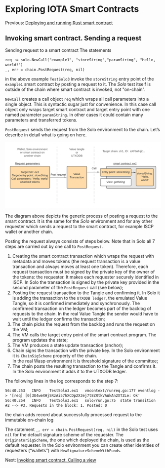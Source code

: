 # Exploring IOTA Smart Contracts

Previous: [Deploying and running Rust smart contract](5.md#panic-exception-handling)

## Invoking smart contract. Sending a request

Sending request to a smart contract
The statements
```
req := solo.NewCall("example1", "storeString","paramString", "Hello, world!")
_, err = chain.PostRequest(req, nil)
```
in the above example `TestSolo3` invoke the `storeString` entry point of the `example1` smart contract 
by posting a request to it. 
The _Solo_ test itself is outside of the chain where smart contract is invoked, not "on-chain".
 
`NewCall` creates a call object `req` which wraps all call parameters into a single object. This is syntactic sugar 
just for convenience. In this case call object only wraps target smart contract and target entry point with one 
named parameter `paramString`. In other cases it could contain many parameters and transferred tokens. 

`PostRequest` sends the request from the Solo environment to the chain. Let’s describe in detail what is going on here.

![](send_request.png)

The diagram above depicts the generic process of posting a request to the smart contract. 
It is the same for the _Solo_ environment and for any other requester which sends a request to 
the smart contract, for example ISCP wallet or another chain.
 
Posting the request always consists of steps below. 
Note that in Solo all 7 steps are carried out by one call to `PostRequest`.

1. Creating the smart contract transaction which wraps the request with 
metadata and moves tokens (the request transaction is a value transaction and always moves at least one token). 
Therefore, each request transaction must be signed by the private key of the owner of the tokens: 
the requester. It makes each requester securely identified in ISCP. 
In Solo the transaction is signed by the private key provided in the second parameter of the 
`PostRequest` call (see below);
2. Posting the request transaction to the Tangle and confirming it. 
In Solo it is adding the transaction to the `UTXODB ledger`, the emulated Value Tangle, 
so it is confirmed immediately and synchronously. 
The confirmed transaction on the ledger becomes part of the backlog of requests to the chain. 
In the real Value Tangle the sender would have to wait until the ledger confirms the transaction;
3. The chain picks the request from the backlog and runs the request on the VM;
4. The VM calls the target entry point of the smart contract program. The program updates the state;
5. The VM produces a state update transaction (anchor); 
6. Chain signs the transaction with the private key. In the Solo environment it is `ChainSigScheme` property of the chain.  
In the real Wasp environment it is threshold signature of the committee;
7. The chain posts the resulting transaction to the Tangle and confirms it. 
In the Solo environment it adds it to the UTXODB ledger. 

The following lines in the log corresponds to the step 7:
```
56:40.253	INFO	TestSolo3.ex1	vmcontext/runreq.go:177	eventlog -> '[req] [0]3U4weXHjSRzAi57hXCDp2X3ej7t8ZRtkVAWkAn2XTZLe: Ok'
56:40.254	INFO	TestSolo3.ex1	solo/run.go:75	state transition #2 --> #3. Requests in the block: 1. Posted: 0
``` 
the chain adds record about successfully processed request to the immutable on-chain log

The statement `_, err = chain.PostRequest(req, nil)` 
in the Solo test uses `nil` for the default signature scheme of the requester. 
The `OriginatorSigScheme`, the one which deployed the chain, is used as the default requester. 
In the Solo environment you can create other identities of requesters (“wallets”) with `NewSignatureSchemeWithFunds`.
   
Next: [Invoking smart contract. Calling a view](7.md)   
